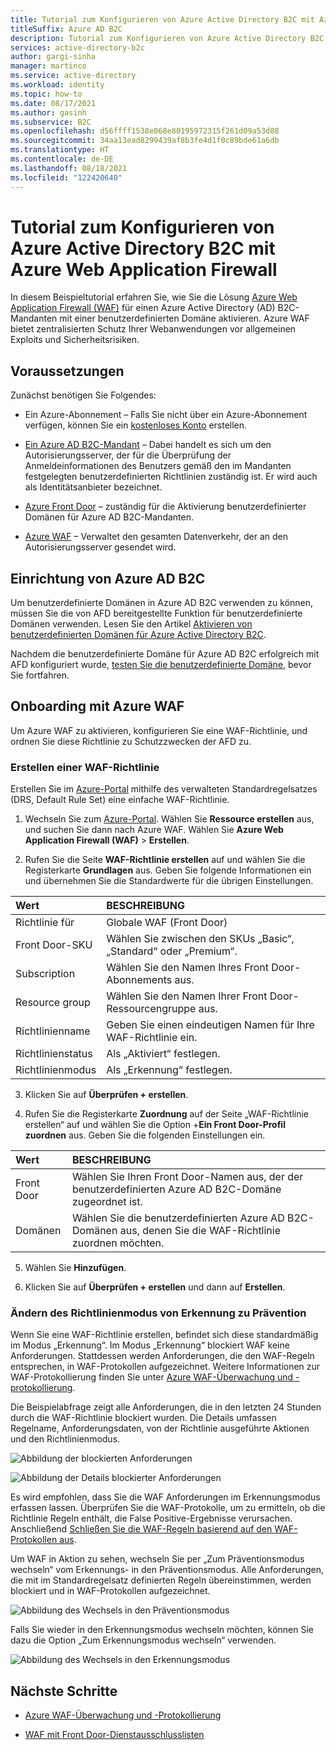 ```yaml
---
title: Tutorial zum Konfigurieren von Azure Active Directory B2C mit Azure Web Application Firewall
titleSuffix: Azure AD B2C
description: Tutorial zum Konfigurieren von Azure Active Directory B2C mit Azure Web Application Firewall (WAF) zum Schutz Ihrer Anwendungen vor böswilligen Angriffen
services: active-directory-b2c
author: gargi-sinha
manager: martinco
ms.service: active-directory
ms.workload: identity
ms.topic: how-to
ms.date: 08/17/2021
ms.author: gasinh
ms.subservice: B2C
ms.openlocfilehash: d56ffff1538e068e80195972315f261d09a53d88
ms.sourcegitcommit: 34aa13ead8299439af8b3fe4d1f0c89bde61a6db
ms.translationtype: HT
ms.contentlocale: de-DE
ms.lasthandoff: 08/18/2021
ms.locfileid: "122420640"
---
```

# <a name="tutorial-configure-azure-web-application-firewall-with-azure-active-directory-b2c"></a>Tutorial zum Konfigurieren von Azure Active Directory B2C mit Azure Web Application Firewall

In diesem Beispieltutorial erfahren Sie, wie Sie die Lösung [Azure Web Application Firewall (WAF)](https://azure.microsoft.com/services/web-application-firewall/#overview) für einen Azure Active Directory (AD) B2C-Mandanten mit einer benutzerdefinierten Domäne aktivieren. Azure WAF bietet zentralisierten Schutz Ihrer Webanwendungen vor allgemeinen Exploits und Sicherheitsrisiken.

## <a name="prerequisites"></a>Voraussetzungen

Zunächst benötigen Sie Folgendes:

- Ein Azure-Abonnement – Falls Sie nicht über ein Azure-Abonnement verfügen, können Sie ein [kostenloses Konto](https://azure.microsoft.com/free/) erstellen.

- [Ein Azure AD B2C-Mandant](tutorial-create-tenant.md) – Dabei handelt es sich um den Autorisierungsserver, der für die Überprüfung der Anmeldeinformationen des Benutzers gemäß den im Mandanten festgelegten benutzerdefinierten Richtlinien zuständig ist.  Er wird auch als Identitätsanbieter bezeichnet.

- [Azure Front Door](https://docs.microsoft.com/azure/frontdoor/) – zuständig für die Aktivierung benutzerdefinierter Domänen für Azure AD B2C-Mandanten.  

- [Azure WAF](https://azure.microsoft.com/services/web-application-firewall/#overview) – Verwaltet den gesamten Datenverkehr, der an den Autorisierungsserver gesendet wird.

## <a name="azure-ad-b2c-setup"></a>Einrichtung von Azure AD B2C

Um benutzerdefinierte Domänen in Azure AD B2C verwenden zu können, müssen Sie die von AFD bereitgestellte Funktion für benutzerdefinierte Domänen verwenden. Lesen Sie den Artikel [Aktivieren von benutzerdefinierten Domänen für Azure Active Directory B2C](https://docs.microsoft.com/azure/active-directory-b2c/custom-domain?pivots=b2c-user-flow).  

Nachdem die benutzerdefinierte Domäne für Azure AD B2C erfolgreich mit AFD konfiguriert wurde, [testen Sie die benutzerdefinierte Domäne](https://docs.microsoft.com/azure/active-directory-b2c/custom-domain?pivots=b2c-custom-policy#test-your-custom-domain), bevor Sie fortfahren.  

## <a name="onboard-with-azure-waf"></a>Onboarding mit Azure WAF

Um Azure WAF zu aktivieren, konfigurieren Sie eine WAF-Richtlinie, und ordnen Sie diese Richtlinie zu Schutzzwecken der AFD zu.

### <a name="create-a-waf-policy"></a>Erstellen einer WAF-Richtlinie

Erstellen Sie im [Azure-Portal](https://portal.azure.com) mithilfe des verwalteten Standardregelsatzes (DRS, Default Rule Set) eine einfache WAF-Richtlinie.

1. Wechseln Sie zum [Azure-Portal](https://portal.azure.com). Wählen Sie **Ressource erstellen** aus, und suchen Sie dann nach Azure WAF. Wählen Sie **Azure Web Application Firewall (WAF)**  > **Erstellen**.

2. Rufen Sie die Seite **WAF-Richtlinie erstellen** auf und wählen Sie die Registerkarte **Grundlagen** aus. Geben Sie folgende Informationen ein und übernehmen Sie die Standardwerte für die übrigen Einstellungen.

| Wert | BESCHREIBUNG |
|:--------|:-------|
| Richtlinie für | Globale WAF (Front Door)|
| Front Door-SKU | Wählen Sie zwischen den SKUs „Basic“, „Standard“ oder „Premium“. |
|Subscription | Wählen Sie den Namen Ihres Front Door-Abonnements aus. |
| Resource group | Wählen Sie den Namen Ihrer Front Door-Ressourcengruppe aus. |
| Richtlinienname | Geben Sie einen eindeutigen Namen für Ihre WAF-Richtlinie ein. |
| Richtlinienstatus | Als „Aktiviert“ festlegen. |
| Richtlinienmodus | Als „Erkennung“ festlegen. |

3. Klicken Sie auf **Überprüfen + erstellen**.

4. Rufen Sie die Registerkarte **Zuordnung** auf der Seite „WAF-Richtlinie erstellen“ auf und wählen Sie die Option +**Ein Front Door-Profil zuordnen** aus. Geben Sie die folgenden Einstellungen ein.

| Wert | BESCHREIBUNG |
|:----|:------|
| Front Door | Wählen Sie Ihren Front Door-Namen aus, der der benutzerdefinierten Azure AD B2C-Domäne zugeordnet ist. |
| Domänen | Wählen Sie die benutzerdefinierten Azure AD B2C-Domänen aus, denen Sie die WAF-Richtlinie zuordnen möchten.|

5. Wählen Sie **Hinzufügen**.

6. Klicken Sie auf **Überprüfen + erstellen** und dann auf **Erstellen**.

### <a name="change-policy-mode-from-detection-to-prevention"></a>Ändern des Richtlinienmodus von Erkennung zu Prävention

Wenn Sie eine WAF-Richtlinie erstellen, befindet sich diese standardmäßig im Modus „Erkennung“. Im Modus „Erkennung“ blockiert WAF keine Anforderungen. Stattdessen werden Anforderungen, die den WAF-Regeln entsprechen, in WAF-Protokollen aufgezeichnet. Weitere Informationen zur WAF-Protokollierung finden Sie unter [Azure WAF-Überwachung und -protokollierung](https://docs.microsoft.com/azure/web-application-firewall/afds/waf-front-door-monitor).

Die Beispielabfrage zeigt alle Anforderungen, die in den letzten 24 Stunden durch die WAF-Richtlinie blockiert wurden. Die Details umfassen Regelname, Anforderungsdaten, von der Richtlinie ausgeführte Aktionen und den Richtlinienmodus.

![Abbildung der blockierten Anforderungen](./media/partner-azure-web-application-firewall/blocked-requests-query.png)

![Abbildung der Details blockierter Anforderungen](./media/partner-azure-web-application-firewall/blocked-requests-details.png)

Es wird empfohlen, dass Sie die WAF Anforderungen im Erkennungsmodus erfassen lassen. Überprüfen Sie die WAF-Protokolle, um zu ermitteln, ob die Richtlinie Regeln enthält, die False Positive-Ergebnisse verursachen. Anschließend [Schließen Sie die WAF-Regeln basierend auf den WAF-Protokollen aus](https://docs.microsoft.com/azure/web-application-firewall/afds/waf-front-door-exclusion#define-exclusion-based-on-web-application-firewall-logs).

Um WAF in Aktion zu sehen, wechseln Sie per „Zum Präventionsmodus wechseln“ vom Erkennungs- in den Präventionsmodus. Alle Anforderungen, die mit im Standardregelsatz definierten Regeln übereinstimmen, werden blockiert und in WAF-Protokollen aufgezeichnet.

![Abbildung des Wechsels in den Präventionsmodus](./media/partner-azure-web-application-firewall/switch-to-prevention-mode.png)

Falls Sie wieder in den Erkennungsmodus wechseln möchten, können Sie dazu die Option „Zum Erkennungsmodus wechseln“ verwenden.

![Abbildung des Wechsels in den Erkennungsmodus](./media/partner-azure-web-application-firewall/switch-to-detection-mode.png)

## <a name="next-steps"></a>Nächste Schritte

- [Azure WAF-Überwachung und -Protokollierung](https://docs.microsoft.com/azure/web-application-firewall/afds/waf-front-door-monitor/)

- [WAF mit Front Door-Dienstausschlusslisten](https://docs.microsoft.com/azure/web-application-firewall/afds/waf-front-door-exclusion/)
